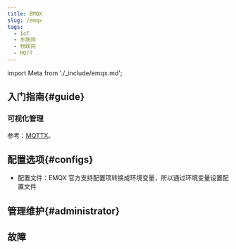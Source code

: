 ```yaml
---
title: EMQX
slug: /emqx
tags:
  - IoT
  - 车联网
  - 物联网
  - MQTT
---
```


import Meta from './_include/emqx.md';

<Meta name="meta" />

## 入门指南{#guide}

### 可视化管理

参考：[MQTTX](./mqttx)。  


## 配置选项{#configs}

- 配置文件：EMQX 官方支持配置项转换成环境变量，所以通过环境变量设置配置文件

## 管理维护{#administrator}

## 故障
